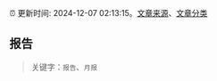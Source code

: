 :alarm_clock: 更新时间: 2024-12-07 02:13:15。[文章来源](/README.md)、[文章分类](/TAGS.md)

## 报告


> 关键字：`报告`、`月报`



